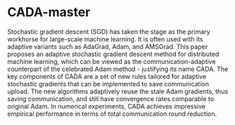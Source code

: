 # CADA-master
Stochastic gradient descent (SGD) has taken the stage as the primary workhorse for large-scale machine learning. It is often used with its adaptive variants such as AdaGrad, Adam, and AMSGrad. This paper proposes an adaptive stochastic gradient descent method for distributed machine learning, which can be viewed as the communication-adaptive counterpart of the celebrated Adam method - justifying its name CADA. The key components of CADA are a set of new rules tailored for adaptive stochastic gradients that can be implemented to save communication upload. The new algorithms adaptively reuse the stale Adam gradients, thus saving communication, and still have convergence rates comparable to original Adam. In numerical experiments, CADA achieves impressive empirical performance in terms of total communication round reduction.
